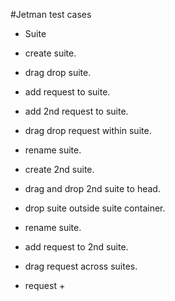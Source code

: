 #Jetman test cases

+ Suite
 + create suite.
 + drag drop suite.
 + add request to suite.
 + add 2nd request to suite.
 + drag drop request within suite.
 + rename suite.
 
 
 + create 2nd suite.
 + drag and drop 2nd suite to head.
 + drop suite outside suite container.
 + rename suite.
 + add request to 2nd suite.
 + drag request across suites.
 

+ request
  + 
